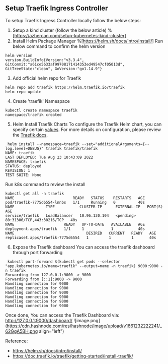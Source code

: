 ## Setup Traefik Ingress Controller

To setup Traefik Ingress Controller locally follow the below steps:

1. Setup a kind cluster (follow the below article)
%[https://azhercan.com/setup-kubernetes-kind-cluster]
2. Install Helm Package Manager
%[https://helm.sh/docs/intro/install/]
Run below command to confirm the helm version
```
helm version
version.BuildInfo{Version:"v3.3.4", GitCommit:"a61ce5633af99708171414353ed49547cf05013d", GitTreeState:"clean", GoVersion:"go1.14.9"}
```
3. Add official helm repo for Traefik 
```
helm repo add traefik https://helm.traefik.io/traefik
helm repo update
```
4. Create 'traefik' Namespace
``` 
kubectl create namespace traefik
namespace/traefik created
```
5. Helm Install Traefik Charts
To configure the Traefik Helm chart, you can specify certain [values](https://github.com/traefik/traefik-helm-chart/blob/master/traefik/values.yaml). 
For more details on configuration, please review the [Traefik docs](https://doc.traefik.io/traefik/reference/dynamic-configuration/file/).
```
 helm install --namespace=traefik --set="additionalArguments={--log.level=DEBUG}" traefik traefik/traefik
NAME: traefik
LAST DEPLOYED: Tue Aug 23 10:43:09 2022
NAMESPACE: traefik
STATUS: deployed
REVISION: 1
TEST SUITE: None
```
Run k8s command to review the install
```
kubectl get all -n traefik
NAME                          READY   STATUS    RESTARTS   AGE
pod/traefik-7775d6554-lnnbs   1/1     Running   0          40s
NAME              TYPE           CLUSTER-IP      EXTERNAL-IP   PORT(S)                      AGE
service/traefik   LoadBalancer   10.96.130.104   <pending>     80:31306/TCP,443:30216/TCP   40s
NAME                      READY   UP-TO-DATE   AVAILABLE   AGE
deployment.apps/traefik   1/1     1            1           40s
NAME                                DESIRED   CURRENT   READY   AGE
replicaset.apps/traefik-7775d6554   1         1         1       40s
```
6. Expose the Traefik dashboard
You can access the traefik dashboard through port forwarding 
```
 kubectl port-forward $(kubectl get pods --selector "app.kubernetes.io/name=traefik" --output=name -n traefik) 9000:9000 -n traefik
Forwarding from 127.0.0.1:9000 -> 9000
Forwarding from [::1]:9000 -> 9000
Handling connection for 9000
Handling connection for 9000
Handling connection for 9000
Handling connection for 9000
Handling connection for 9000
Handling connection for 9000
```
Once done, You can access the Traefik Dashboard via: http://127.0.0.1:9000/dashboard/
![image.png](https://cdn.hashnode.com/res/hashnode/image/upload/v1661232222241/_62GgA5BH.png align="left")


Reference:
- https://helm.sh/docs/intro/install/
- https://doc.traefik.io/traefik/getting-started/install-traefik/
